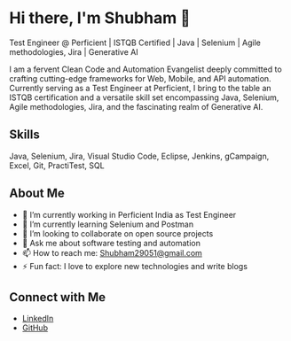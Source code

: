 # Hi there, I'm Shubham 👋

Test Engineer @ Perficient | ISTQB Certified | Java | Selenium | Agile methodologies, Jira | Generative AI

I am a fervent Clean Code and Automation Evangelist deeply committed to crafting cutting-edge frameworks for Web, Mobile, and API automation. Currently serving as a Test Engineer at Perficient, I bring to the table an ISTQB certification and a versatile skill set encompassing Java, Selenium, Agile methodologies, Jira, and the fascinating realm of Generative AI.


## Skills
 Java, Selenium, Jira, Visual Studio Code, Eclipse, Jenkins, gCampaign, Excel, Git, PractiTest, SQL

## About Me
- 🔭 I’m currently working in Perficient India as Test Engineer
- 🌱 I’m currently learning Selenium and Postman
- 👯 I’m looking to collaborate on open source projects
- 💬 Ask me about software testing and automation
- 📫 How to reach me: Shubham29051@gmail.com
- ⚡ Fun fact: I love to explore new technologies and write blogs

## Connect with Me
- [LinkedIn](https://www.linkedin.com/in/shubhampuri07)
- [GitHub](https://github.com/shubham-puri07)
